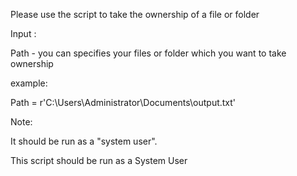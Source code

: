 Please use the script to take the ownership of a file or folder

Input :

Path -  you can specifies your files or folder which you want to take ownership

example:

Path = r'C:\Users\Administrator\Documents\output.txt' 
 

Note:

It should be run as a "system user".

This script should be run as a System User
